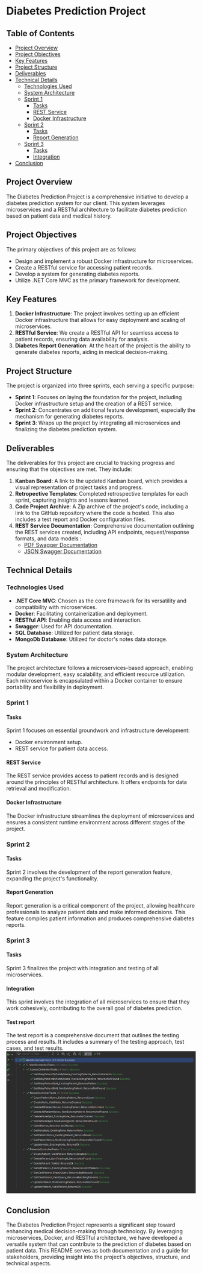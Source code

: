 # Diabetes Prediction Project

## Table of Contents
- [Project Overview](#project-overview)
- [Project Objectives](#project-objectives)
- [Key Features](#key-features)
- [Project Structure](#project-structure)
- [Deliverables](#deliverables)
- [Technical Details](#technical-details)
    - [Technologies Used](#technologies-used)
    - [System Architecture](#system-architecture)
    - [Sprint 1](#sprint-1)
        - [Tasks](#sprint-1-tasks)
        - [REST Service](#sprint-1-rest-service)
        - [Docker Infrastructure](#sprint-1-docker-infrastructure)
    - [Sprint 2](#sprint-2)
        - [Tasks](#sprint-2-tasks)
        - [Report Generation](#sprint-2-report-generation)
    - [Sprint 3](#sprint-3)
        - [Tasks](#sprint-3-tasks)
        - [Integration](#sprint-3-integration)
- [Conclusion](#conclusion)

## Project Overview
The Diabetes Prediction Project is a comprehensive initiative to develop a diabetes prediction system for our client. This system leverages microservices and a RESTful architecture to facilitate diabetes prediction based on patient data and medical history.

## Project Objectives
The primary objectives of this project are as follows:
- Design and implement a robust Docker infrastructure for microservices.
- Create a RESTful service for accessing patient records.
- Develop a system for generating diabetes reports.
- Utilize .NET Core MVC as the primary framework for development.

## Key Features
1. **Docker Infrastructure**: The project involves setting up an efficient Docker infrastructure that allows for easy deployment and scaling of microservices.
2. **RESTful Service**: We create a RESTful API for seamless access to patient records, ensuring data availability for analysis.
3. **Diabetes Report Generation**: At the heart of the project is the ability to generate diabetes reports, aiding in medical decision-making.

## Project Structure
The project is organized into three sprints, each serving a specific purpose:

- **Sprint 1**: Focuses on laying the foundation for the project, including Docker infrastructure setup and the creation of a REST service.
- **Sprint 2**: Concentrates on additional feature development, especially the mechanism for generating diabetes reports.
- **Sprint 3**: Wraps up the project by integrating all microservices and finalizing the diabetes prediction system.

## Deliverables
The deliverables for this project are crucial to tracking progress and ensuring that the objectives are met. They include:
1. **Kanban Board**: A link to the updated Kanban board, which provides a visual representation of project tasks and progress.
2. **Retropective Templates**: Completed retrospective templates for each sprint, capturing insights and lessons learned.
3. **Code Project Archive**: A Zip archive of the project's code, including a link to the GitHub repository where the code is hosted. This also includes a test report and Docker configuration files.
4. **REST Service Documentation**: Comprehensive documentation outlining the REST services created, including API endpoints, request/response formats, and data models : 
    - <a href="https://github.com/Yann-dv/MediScreenApp/blob/main/MediScreenApi/swagger/v1/swagger.pdf">PDF Swagger Documentation</a>
    - <a href="https://github.com/Yann-dv/MediScreenApp/blob/main/MediScreenApi/swagger/v1/swagger.json">JSON Swagger Documentation</a>

## Technical Details
### Technologies Used
- **.NET Core MVC**: Chosen as the core framework for its versatility and compatibility with microservices.
- **Docker**: Facilitating containerization and deployment.
- **RESTful API**: Enabling data access and interaction.
- **Swagger**: Used for API documentation.
- **SQL Database**: Utilized for patient data storage.
- **MongoDb Database**: Utilized for doctor's notes data storage.

### System Architecture
The project architecture follows a microservices-based approach, enabling modular development, easy scalability, and efficient resource utilization. Each microservice is encapsulated within a Docker container to ensure portability and flexibility in deployment.

### Sprint 1
#### Tasks
Sprint 1 focuses on essential groundwork and infrastructure development:
- Docker environment setup.
- REST service for patient data access.

#### REST Service
The REST service provides access to patient records and is designed around the principles of RESTful architecture. It offers endpoints for data retrieval and modification.

#### Docker Infrastructure
The Docker infrastructure streamlines the deployment of microservices and ensures a consistent runtime environment across different stages of the project.

### Sprint 2
#### Tasks
Sprint 2 involves the development of the report generation feature, expanding the project's functionality.

#### Report Generation
Report generation is a critical component of the project, allowing healthcare professionals to analyze patient data and make informed decisions. This feature compiles patient information and produces comprehensive diabetes reports.

### Sprint 3
#### Tasks
Sprint 3 finalizes the project with integration and testing of all microservices.

#### Integration
This sprint involves the integration of all microservices to ensure that they work cohesively, contributing to the overall goal of diabetes prediction.

#### Test report
The test report is a comprehensive document that outlines the testing process and results. It includes a summary of the testing approach, test cases, and test results.
<img src="https://github.com/Yann-dv/MediScreenApp/blob/main/ReadmeImages/tests_report.png" alt="Test Report" width="800"/>

## Conclusion
The Diabetes Prediction Project represents a significant step toward enhancing medical decision-making through technology. By leveraging microservices, Docker, and RESTful architecture, we have developed a versatile system that can contribute to the prediction of diabetes based on patient data. This README serves as both documentation and a guide for stakeholders, providing insight into the project's objectives, structure, and technical aspects.